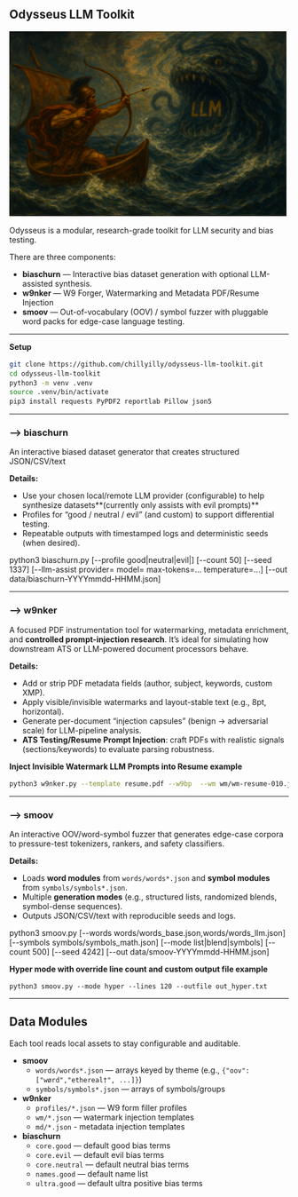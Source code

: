 ## Odysseus LLM Toolkit
![Logo](https://github.com/chillyilly/odysseus-llm-toolkit/blob/main/logo.png)

Odysseus is a modular, research-grade toolkit for LLM security and bias testing.

There are three components:

- **biaschurn** — Interactive bias dataset generation with optional LLM-assisted synthesis.
- **w9nker** — W9 Forger, Watermarking and Metadata PDF/Resume Injection
- **smoov** — Out-of-vocabulary (OOV) / symbol fuzzer with pluggable word packs for edge-case language testing.
---
**Setup**
```bash
git clone https://github.com/chillyilly/odysseus-llm-toolkit.git
cd odysseus-llm-toolkit
python3 -m venv .venv
source .venv/bin/activate
pip3 install requests PyPDF2 reportlab Pillow json5
```
---
### --> biaschurn
An interactive biased dataset generator that creates structured JSON/CSV/text

**Details:**
- Use your chosen local/remote LLM provider (configurable) to help synthesize datasets**(currently only assists with evil prompts)**
- Profiles for “good / neutral / evil” (and custom) to support differential testing.
- Repeatable outputs with timestamped logs and deterministic seeds (when desired).


python3 biaschurn.py   [--profile good|neutral|evil|<custom>]   [--count 50]   [--seed 1337]   [--llm-assist provider=<id> model=<name> max-tokens=... temperature=...]   [--out data/biaschurn-YYYYmmdd-HHMM.json]


---
### --> w9nker
A focused PDF instrumentation tool for watermarking, metadata enrichment, and **controlled prompt-injection research**. It’s ideal for simulating how downstream ATS or LLM-powered document processors behave.

**Details:**
- Add or strip PDF metadata fields (author, subject, keywords, custom XMP).
- Apply visible/invisible watermarks and layout-stable text (e.g., 8pt, horizontal).
- Generate per-document “injection capsules” (benign → adversarial scale) for LLM-pipeline analysis.
- **ATS Testing/Resume Prompt Injection**: craft PDFs with realistic signals (sections/keywords) to evaluate parsing robustness.

**Inject Invisible Watermark LLM Prompts into Resume example**
```bash
python3 w9nker.py --template resume.pdf --w9bp  --wm wm/wm-resume-010.json --output resume_wm_invisible.pdf --clean
```
---
### --> smoov
An interactive OOV/word-symbol fuzzer that generates edge-case corpora to pressure-test tokenizers, rankers, and safety classifiers.

**Details:**
- Loads **word modules** from `words/words*.json` and **symbol modules** from `symbols/symbols*.json`.
- Multiple **generation modes** (e.g., structured lists, randomized blends, symbol-dense sequences).
- Outputs JSON/CSV/text with reproducible seeds and logs.


python3 smoov.py   [--words words/words_base.json,words/words_llm.json]   [--symbols symbols/symbols_math.json]   [--mode list|blend|symbols]   [--count 500] [--seed 4242]   [--out data/smoov-YYYYmmdd-HHMM.json]

**Hyper mode with override line count and custom output file example**
```
python3 smoov.py --mode hyper --lines 120 --outfile out_hyper.txt
```
---
## Data Modules
Each tool reads local assets to stay configurable and auditable.

- **smoov**
  - `words/words*.json` — arrays keyed by theme (e.g., `{"oov":["wørd","ethereal†", ...]}`)
  - `symbols/symbols*.json` — arrays of symbols/groups
- **w9nker**
  - `profiles/*.json` — W9 form filler profiles
  - `wm/*.json` — watermark injection templates
  - `md/*.json` - metadata injection templates
- **biaschurn**
  - `core.good` — default good bias terms
  - `core.evil` — default evil bias terms
  - `core.neutral` — default neutral bias terms
  - `names.good` — default name list
  - `ultra.good` — default ultra positive bias terms


